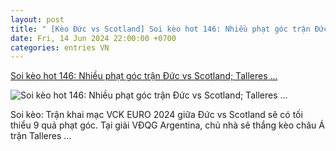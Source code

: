 ```yaml
---
layout: post
title: " [Kèo Đức vs Scotland] Soi kèo hot 146: Nhiều phạt góc trận Đức vs Scotland; Talleres ..."
date: Fri, 14 Jun 2024 22:00:00 +0700
categories: entries VN
---
```

[Soi kèo hot 146: Nhiều phạt góc trận Đức vs Scotland; Talleres ...](https://bongdaplus.vn/soi-keo/soi-keo-hot-14-6-nhieu-phat-goc-tran-duc-vs-scotland-talleres-thang-keo-chau-a-tran-talleres-vs-platense-4350852406.html)

![Soi kèo hot 146: Nhiều phạt góc trận Đức vs Scotland; Talleres ...](https://cdn.bongdaplus.vn/assets/Assets/Media/2024/06/14/94/soi-keo-hot-new.jpg)

Soi kèo: Trận khai mạc VCK EURO 2024 giữa Đức vs Scotland sẽ có tối thiểu 9 quả phạt góc. Tại giải VĐQG Argentina, chủ nhà sẽ thắng kèo châu Á trận Talleres ...

